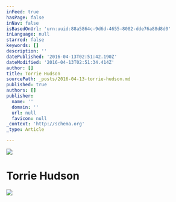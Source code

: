 ```yaml
---
inFeed: true
hasPage: false
inNav: false
isBasedOnUrl: 'urn:uuid:88a5864c-9d6d-4655-8082-dde76a88d8d0'
inLanguage: null
starred: false
keywords: []
description: ''
datePublished: '2016-04-13T02:51:42.190Z'
dateModified: '2016-04-13T02:51:34.414Z'
author: []
title: Torrie Hudson
sourcePath: _posts/2016-04-13-torrie-hudson.md
published: true
authors: []
publisher:
  name: ''
  domain: ''
  url: null
  favicon: null
_context: 'http://schema.org'
_type: Article

---
```

![](https://the-grid-user-content.s3-us-west-2.amazonaws.com/7a686d89-29f0-4f94-9cfd-79b7f972a616.jpg)

# Torrie Hudson
![](https://the-grid-user-content.s3-us-west-2.amazonaws.com/28377380-c574-41fb-9c9b-2d1490eff82d.png)